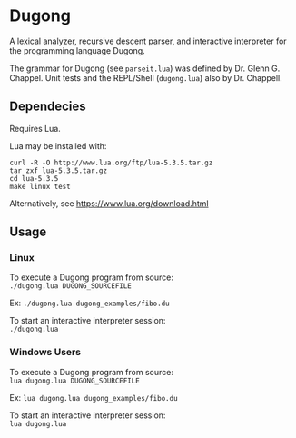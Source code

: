 # Dugong

A lexical analyzer, recursive descent parser, and interactive interpreter for the programming language Dugong.

The grammar for Dugong (see `parseit.lua`) was defined by Dr. Glenn G. Chappel. Unit tests and the REPL/Shell (`dugong.lua`) also by Dr. Chappell.

## Dependecies
Requires Lua. 

Lua may be installed with:

```
curl -R -O http://www.lua.org/ftp/lua-5.3.5.tar.gz
tar zxf lua-5.3.5.tar.gz
cd lua-5.3.5
make linux test
```

Alternatively, see https://www.lua.org/download.html

## Usage

### Linux  
To execute a Dugong program from source:  
`./dugong.lua DUGONG_SOURCEFILE`  

Ex: `./dugong.lua dugong_examples/fibo.du`

To start an interactive interpreter session:  
`./dugong.lua`

### Windows Users  
To execute a Dugong program from source:  
`lua dugong.lua DUGONG_SOURCEFILE`  

Ex: `lua dugong.lua dugong_examples/fibo.du`

To start an interactive interpreter session:  
`lua dugong.lua`
